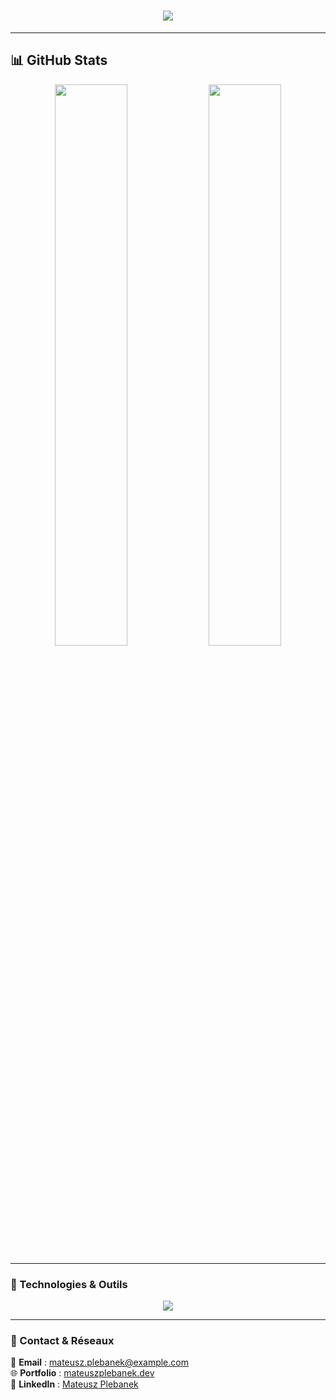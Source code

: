 <h1 align="center">
  <img src="https://readme-typing-svg.herokuapp.com?size=30&color=F7D64C&center=true&vCenter=true&width=500&lines=Hi,+my+name+is+Mateusz+Plebanek;I+am+a+Full+Stack+Developer;Welcome+to+my+GitHub!" />
</h1>

---

## 📊 GitHub Stats

<p align="center">
  <img width="48%" src="https://github-readme-stats.vercel.app/api?username=MateuszPlebanek&show_icons=true&theme=radical" />
  <img width="48%" src="https://github-readme-streak-stats.herokuapp.com/?user=MateuszPlebanek&theme=radical" />
</p>

---

### 🚀 Technologies & Outils

<p align="center">
  <img src="https://skillicons.dev/icons?i=js,ts,react,nextjs,nodejs,express,python,html,css,tailwind,docker,git,github,postgres,mysql,mongodb&perline=8" />
</p>

---

### 🎯 Contact & Réseaux

📧 **Email** : mateusz.plebanek@example.com  
🌐 **Portfolio** : [mateuszplebanek.dev](https://mateuszplebanek.dev)  
📌 **LinkedIn** : [Mateusz Plebanek](https://www.linkedin.com/in/mateuszplebanek)  
